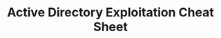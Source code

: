 ---
title: Active Directory Exploitation Cheat Sheet
description: A cheat sheet that contains common enumeration and attack methods for Windows Active Directory. 
url: https://github.com/S1ckB0y1337/Active-Directory-Exploitation-Cheat-Sheet
image:
    # url: '/assets/images/cafe.png'
    # alt: 'Cafe'
tags: ['active-directory', 'exploit', 'windows']
pubDate: 2023-11-18
draft: false
---